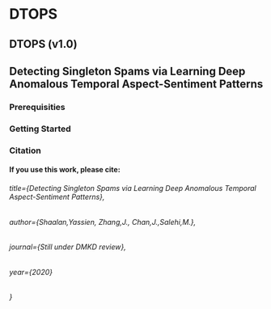 # DTOPS
## DTOPS (v1.0)

## Detecting Singleton Spams via Learning Deep Anomalous Temporal Aspect-Sentiment Patterns

### Prerequisities

### Getting Started

### Citation
#### If you use this work, please cite:

  ###### title={Detecting Singleton Spams via Learning Deep Anomalous Temporal Aspect-Sentiment Patterns},
  ###### author={Shaalan,Yassien, Zhang,J., Chan,J.,Salehi,M.},
  ###### journal={Still under DMKD review},
  ###### year={2020}
###### }